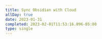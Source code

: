 ```yaml
---
title: Sync Obsidian with Cloud
allDay: true
date: 2023-01-31
completed: 2023-02-01T11:53:16.096-05:00
type: single
---
```

